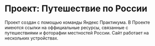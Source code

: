 # Проект: Путешествие по России

Проект создан с помощью команды Яндекс Практикума. 
В Проекте имеются ссылки на оффициальные ресурсы, связанные с путешествиями и фоторафии местностей России.
Сайт работает на нескольких устройствах.
